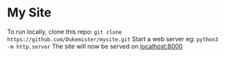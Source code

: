 # My Site

To run locally, clone this repo:
`git clone https://github.com/Dukemister/mysite.git`
Start a web server eg:
`python3 -m http.server`
The site will now be served on [localhost:8000](http://localhost:8000)

